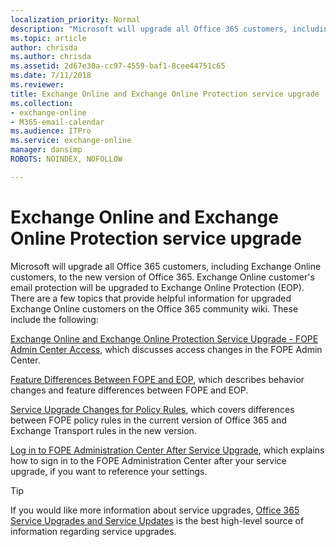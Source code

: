 ```yaml
---
localization_priority: Normal
description: "Microsoft will upgrade all Office 365 customers, including Exchange Online customers, to the new version of Office 365. Exchange Online customer's email protection will be upgraded to Exchange Online Protection (EOP). There are a few topics that provide helpful information for upgraded Exchange Online customers on the Office 365 community wiki. These include the following:"
ms.topic: article
author: chrisda
ms.author: chrisda
ms.assetid: 2d67e30a-cc97-4559-baf1-8cee44751c65
ms.date: 7/11/2018
ms.reviewer: 
title: Exchange Online and Exchange Online Protection service upgrade
ms.collection: 
- exchange-online
- M365-email-calendar
ms.audience: ITPro
ms.service: exchange-online
manager: dansimp
ROBOTS: NOINDEX, NOFOLLOW

---
```


# Exchange Online and Exchange Online Protection service upgrade

Microsoft will upgrade all Office 365 customers, including Exchange Online customers, to the new version of Office 365. Exchange Online customer's email protection will be upgraded to Exchange Online Protection (EOP). There are a few topics that provide helpful information for upgraded Exchange Online customers on the Office 365 community wiki. These include the following:

[Exchange Online and Exchange Online Protection Service Upgrade - FOPE Admin Center Access](https://go.microsoft.com/fwlink/p/?LinkId=283968), which discusses access changes in the FOPE Admin Center.

[Feature Differences Between FOPE and EOP](https://go.microsoft.com/fwlink/p/?LinkId=283975), which describes behavior changes and feature differences between FOPE and EOP.

[Service Upgrade Changes for Policy Rules](https://go.microsoft.com/fwlink/p/?LinkId=283969), which covers differences between FOPE policy rules in the current version of Office 365 and Exchange Transport rules in the new version.

[Log in to FOPE Administration Center After Service Upgrade](https://go.microsoft.com/fwlink/p/?LinkId=285359), which explains how to sign in to the FOPE Administration Center after your service upgrade, if you want to reference your settings.

> [!TIP]
> If you would like more information about service upgrades, [Office 365 Service Upgrades and Service Updates](https://go.microsoft.com/fwlink/p/?LinkID=282327) is the best high-level source of information regarding service upgrades.
